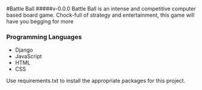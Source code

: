 #Battle Ball
#####v-0.0.0
Battle Ball is an intense and competitive computer based board game.  Chock-full of strategy and entertainment, this game will have you begging for more

### Programming Languages ###
* Django
* JavaScript
* HTML
* CSS

Use requirements.txt to install the appropriate packages for this project.